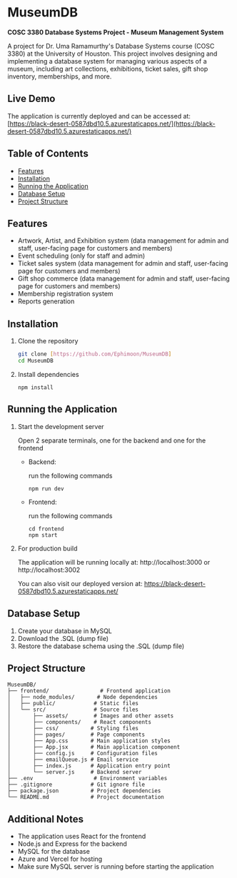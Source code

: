 # MuseumDB

**COSC 3380 Database Systems Project - Museum Management System**

A project for Dr. Uma Ramamurthy's Database Systems course (COSC 3380) at the University of Houston. This project involves designing and implementing a database system for managing various aspects of a museum, including art collections, exhibitions, ticket sales, gift shop inventory, memberships, and more.

## Live Demo
The application is currently deployed and can be accessed at:
[https://black-desert-0587dbd10.5.azurestaticapps.net/](https://black-desert-0587dbd10.5.azurestaticapps.net/)

## Table of Contents
- [Features](#features)
- [Installation](#installation)
- [Running the Application](#running-the-application)
- [Database Setup](#database-setup)
- [Project Structure](#project-structure)

## Features
- Artwork, Artist, and Exhibition system (data management for admin and staff, user-facing page for customers and members)
- Event scheduling (only for staff and admin)
- Ticket sales system (data management for admin and staff, user-facing page for customers and members)
- Gift shop commerce (data management for admin and staff, user-facing page for customers and members)
- Membership registration system
- Reports generation


## Installation
1. Clone the repository
   ```bash
   git clone [https://github.com/Ephimoon/MuseumDB]
   cd MuseumDB
2. Install dependencies
    ``` 
    npm install
    ```


## Running the Application
1. Start the development server

    Open 2 separate terminals, one for the backend and one for the frontend
    - Backend:
    
        run the following commands
         
         ```
        npm run dev
    - Frontend:

        run the following commands
        ``` 
        cd frontend
        npm start
2. For production build

    The application will be running locally at: http://localhost:3000 or http://localhost:3002
   
    You can also visit our deployed version at: https://black-desert-0587dbd10.5.azurestaticapps.net/

## Database Setup
1. Create your database in MySQL
2. Download the .SQL (dump file)
3. Restore the database schema using the .SQL (dump file)


## Project Structure
```
MuseumDB/
├── frontend/                # Frontend application
│   ├── node_modules/       # Node dependencies
│   ├── public/            # Static files
│   └── src/               # Source files
│       ├── assets/        # Images and other assets
│       ├── components/    # React components
│       ├── css/          # Styling files
│       ├── pages/        # Page components
│       ├── App.css       # Main application styles
│       ├── App.jsx       # Main application component
│       ├── config.js     # Configuration files
│       ├── emailQueue.js # Email service
│       ├── index.js      # Application entry point
│       └── server.js     # Backend server
├── .env                   # Environment variables
├── .gitignore            # Git ignore file
├── package.json          # Project dependencies
└── README.md             # Project documentation
```


## Additional Notes
- The application uses React for the frontend
- Node.js and Express for the backend
- MySQL for the database
- Azure and Vercel for hosting
- Make sure MySQL server is running before starting the application
